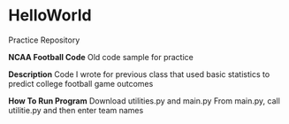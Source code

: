 # HelloWorld
Practice Repository

**NCAA Football Code**
Old code sample for practice

**Description**
Code I wrote for previous class that used basic statistics to predict college football game outcomes

**How To Run Program**
Download utilities.py and main.py
From main.py, call utilitie.py and then enter team names
